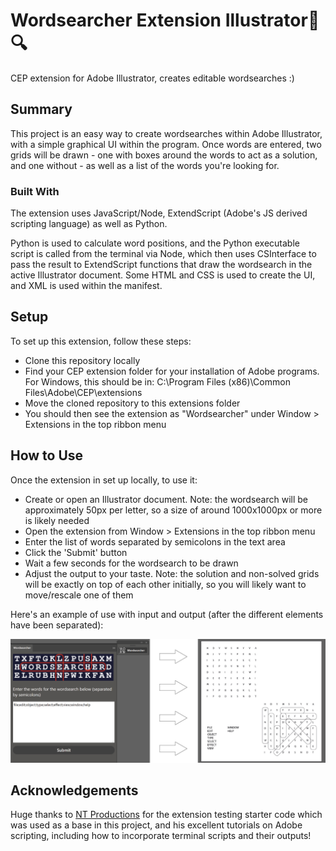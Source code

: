 # Wordsearcher Extension Illustrator📝🔍
CEP extension for Adobe Illustrator, creates editable wordsearches :)

## Summary
This project is an easy way to create wordsearches within Adobe Illustrator, with a simple graphical UI within the program. Once words are entered, two grids will be drawn - one with boxes around the words to act as a solution, and one without - as well as a list of the words you're looking for.

### Built With
The extension uses JavaScript/Node, ExtendScript (Adobe's JS derived scripting language) as well as Python.

Python is used to calculate word positions, and the Python executable script is called from the terminal via Node, which then uses CSInterface to pass the result to ExtendScript functions that draw the wordsearch in the active Illustrator document. Some HTML and CSS is used to create the UI, and XML is used within the manifest.

## Setup
To set up this extension, follow these steps:
* Clone this repository locally
* Find your CEP extension folder for your installation of Adobe programs. For Windows, this should be in: C:\Program Files (x86)\Common Files\Adobe\CEP\extensions
* Move the cloned repository to this extensions folder
* You should then see the extension as "Wordsearcher" under Window > Extensions in the top ribbon menu

## How to Use
Once the extension in set up locally, to use it:
* Create or open an Illustrator document. Note: the wordsearch will be approximately 50px per letter, so a size of around 1000x1000px or more is likely needed
* Open the extension from Window > Extensions in the top ribbon menu
* Enter the list of words separated by semicolons in the text area
* Click the 'Submit' button
* Wait a few seconds for the wordsearch to be drawn
* Adjust the output to your taste. Note: the solution and non-solved grids will be exactly on top of each other initially, so you will likely want to move/rescale one of them

Here's an example of use with input and output (after the different elements have been separated):

![An Adobe Illustrator extension with graphic UI and some words inside, then arrows pointing to an Illustrator artboard which has a wordsearch with those same words](https://github.com/CZboop/Wordsearch-Extension/blob/main/example.png?raw=true)

## Acknowledgements
Huge thanks to [NT Productions](https://github.com/NTProductions) for the extension testing starter code which was used as a base in this project, and his excellent tutorials on Adobe scripting, including how to incorporate terminal scripts and their outputs!
